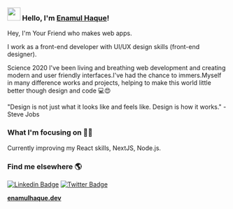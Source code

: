 ### <img src="https://media.giphy.com/media/hvRJCLFzcasrR4ia7z/giphy.gif" width="30px"> Hello, I'm [Enamul Haque](https://www.enamulhaque.dev)!
 
Hey, I'm Your Friend who makes web apps.


I work as a front-end developer with UI/UX design skills (front-end designer).

Science 2020 I've been living and breathing web development and creating modern and user friendly interfaces.I've had the chance to immers.Myself in many difference works and projects, helping to make this world little better though design and code 💻😍

 "Design is not just what it looks like and feels like. Design is how it works." -Steve Jobs

### What I'm focusing on 👨‍💻

Currently improving my React skills, NextJS, Node.js.


### Find me elsewhere 🌎

[![Linkedin Badge](https://img.shields.io/badge/-LinkedIn-blue?style=flat-square&logo=Linkedin&logoColor=white&link=https://www.linkedin.com/in/enamul-haque7/)](https://www.linkedin.com/in/enamul-haque7/) 
[![Twitter Badge](https://img.shields.io/badge/-Twitter-1ca0f1?style=flat-square&labelColor=1ca0f1&logo=twitter&logoColor=white&link=https://twitter.com/enamulhaque71)](https://twitter.com/enamulhaque71)



**[enamulhaque.dev](https://www.enamulhaque.dev/)**
